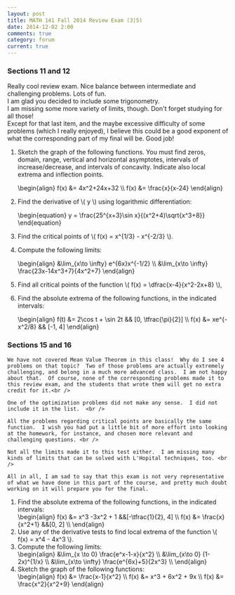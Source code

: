 ```yaml
---
layout: post
title: MATH 141 Fall 2014 Review Exam (3|5)
date: 2014-12-02 2:00
comments: true
category: forum
current: true
---
```


<div class="well">
	<h3>Sections 11 and 12</h3>
	Really cool review exam.  Nice balance between intermediate and challenging problems.  Lots of fun.  <br />
	I am glad you decided to include some trigonometry. <br />
	I am missing some more variety of limits, though.  Don't forget studying for all those! <br />
	Except for that last item, and the maybe excessive difficulty of some problems (which I really enjoyed), I believe this could be a good exponent of what the corresponding part of my final will be.  Good job!
</div>

1. Sketch the graph of the following functions. You must find zeros, domain, range, vertical and horizontal asymptotes, intervals of increase/decrease, and intervals of concavity.  Indicate also local extrema and inflection points.
	<div>
		\begin{align}
		f(x) &= 4x^2+24x+32 \\
		f(x) &= \frac{x}{x-24}
		\end{align}
	</div>

2. Find the derivative of <span>\\( y \\)</span> using logarithmic differentiation: 
	<div>
		\begin{equation}
		y = \frac{25^{x+3}\sin x}{(x^2+4)\sqrt{x^3+8}}	
		\end{equation}
	</div>
3. Find the critical points of <span>\\( f(x) = x^{1/3} - x^{-2/3} \\)</span>.
4. Compute the following limits:
	<div>
		\begin{align}
		&\lim_{x\to \infty} e^{6x}x^{-1/2} \\
		&\lim_{x\to \infty} \frac{23x-14x^3+7}{4x^2+7}	
		\end{align}
	</div>
5. Find all critical points of the function <span>\\( f(x) = \dfrac{x-4}{x^2-2x+8} \\)</span>,
6. Find the absolute extrema of the following functions, in the indicated intervals:
	<div>
		\begin{align}
		f(t) &= 2\cos t + \sin 2t && [0, \tfrac{\pi}{2}] \\
		f(x) &= xe^{-x^2/8} && [-1, 4]
		\end{align}
	</div>

<div class="well">
	<h3>Sections 15 and 16</h3>

	We have not covered Mean Value Theorem in this class!  Why do I see 4 problems on that topic?  Two of those problems are actually extremely challenging, and belong in a much more advanced class.  I am not happy about that.  Of course, none of the corresponding problems made it to this review exam, and the students that wrote them will get no extra credit for it.<br />

	One of the optimization problems did not make any sense.  I did not include it in the list.  <br />

	All the problems regarding critical points are basically the same function.  I wish you had put a little bit of more effort into looking at the homework, for instance, and chosen more relevant and challenging questions. <br />

	Not all the limits made it to this test either.  I am missing many kinds of limits that can be solved with L'Hopital techniques, too. <br />

	All in all, I am sad to say that this exam is not very representative of what we have done in this part of the course, and pretty much doubt working on it will prepare you for the final.  
</div>

1. Find the absolute extrema of the following functions, in the indicated intervals:
	<div>
		\begin{align}
		f(x) &= x^3 -3x^2 + 1 &&[-\tfrac{1}{2}, 4] \\
		f(x) &= \frac{x}{x^2+1} &&[0, 2] \\
		\end{align}
	</div>
2. Use any of the derivative tests to find local extrema of the function <span>\\( f(x) = x^4 - 4x^3 \\)</span>.
3. Compute the following limits:
	<div>
		\begin{align}
		&\lim_{x \to 0} \frac{e^x-1-x}{x^2}	 \\
		&\lim_{x\to 0} (1-2x)^{1/x} \\
		&\lim_{x\to \infty} \frac{e^{6x}+5}{2x^3} \\
		\end{align}
	</div>
4. Sketch the graph of the following functions:
	<div>
		\begin{align}
		f(x) &= \frac{x-1}{x^2} \\
		f(x) &= x^3 + 6x^2 + 9x \\	
		f(x) &= \frac{x^2}{x^2+9}
		\end{align}
	</div>



